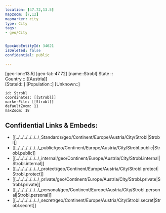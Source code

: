 ```yaml
---
location: [47.72,13.5] 
mapzoom: [7,12] 
mapmarker: city 
type: City
tags:
- geo/City


SpocWebEntityId: 34621
isDeleted: false
confidential: public

---
```

[geo-lon::13.5] 
[geo-lat::47.72] 
[name::Strobl] 
State ::  
Country :: [[Austria]]  
[StateId::] 
[Population::] 
[Unknown::] 


```leaflet
id: Strobl
coordinates: [[Strobl]] 
markerFile: [[Strobl]] 
defaultZoom: 11 
maxZoom: 18
```


## Confidential Links & Embeds: 
- [[../../../../../../_Standards/geo/Continent/Europe/Austria/City/Strobl|Strobl]] 
- [[../../../../../../_public/geo/Continent/Europe/Austria/City/Strobl.public|Strobl.public]] 
- [[../../../../../../_internal/geo/Continent/Europe/Austria/City/Strobl.internal|Strobl.internal]] 
- [[../../../../../../_protect/geo/Continent/Europe/Austria/City/Strobl.protect|Strobl.protect]] 
- [[../../../../../../_private/geo/Continent/Europe/Austria/City/Strobl.private|Strobl.private]] 
- [[../../../../../../_personal/geo/Continent/Europe/Austria/City/Strobl.personal|Strobl.personal]] 
- [[../../../../../../_secret/geo/Continent/Europe/Austria/City/Strobl.secret|Strobl.secret]] 
